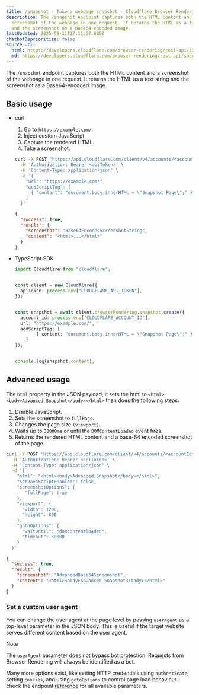 ```yaml
---
title: /snapshot - Take a webpage snapshot · Cloudflare Browser Rendering docs
description: The /snapshot endpoint captures both the HTML content and a
  screenshot of the webpage in one request. It returns the HTML as a text string
  and the screenshot as a Base64-encoded image.
lastUpdated: 2025-09-11T17:11:57.000Z
chatbotDeprioritize: false
source_url:
  html: https://developers.cloudflare.com/browser-rendering/rest-api/snapshot/
  md: https://developers.cloudflare.com/browser-rendering/rest-api/snapshot/index.md
---
```


The `/snapshot` endpoint captures both the HTML content and a screenshot of the webpage in one request. It returns the HTML as a text string and the screenshot as a Base64-encoded image.

## Basic usage

* curl

  1. Go to `https://example.com/`.
  2. Inject custom JavaScript.
  3. Capture the rendered HTML.
  4. Take a screenshot.

  ```bash
  curl -X POST 'https://api.cloudflare.com/client/v4/accounts/<accountId>/browser-rendering/snapshot' \
    -H 'Authorization: Bearer <apiToken>' \
    -H 'Content-Type: application/json' \
    -d '{
      "url": "https://example.com/",
      "addScriptTag": [
        { "content": "document.body.innerHTML = \"Snapshot Page\";" }
      ]
    }'
  ```

  ```json
  {
    "success": true,
    "result": {
      "screenshot": "Base64EncodedScreenshotString",
      "content": "<html>...</html>"
    }
  }
  ```

* TypeScript SDK

  ```typescript
  import Cloudflare from "cloudflare";


  const client = new Cloudflare({
    apiToken: process.env["CLOUDFLARE_API_TOKEN"],
  });


  const snapshot = await client.browserRendering.snapshot.create({
    account_id: process.env["CLOUDFLARE_ACCOUNT_ID"],
    url: "https://example.com/",
    addScriptTag: [
          { content: "document.body.innerHTML = \"Snapshot Page\";" }
      ]
  });


  console.log(snapshot.content);
  ```

## Advanced usage

The `html` property in the JSON payload, it sets the html to `<html><body>Advanced Snapshot</body></html>` then does the following steps:

1. Disable JavaScript.
2. Sets the screenshot to `fullPage`.
3. Changes the page size `(viewport)`.
4. Waits up to `30000ms` or until the `DOMContentLoaded` event fires.
5. Returns the rendered HTML content and a base-64 encoded screenshot of the page.

```bash
curl -X POST 'https://api.cloudflare.com/client/v4/accounts/<accountId>/browser-rendering/snapshot' \
  -H 'Authorization: Bearer <apiToken>' \
  -H 'Content-Type: application/json' \
  -d '{
    "html": "<html><body>Advanced Snapshot</body></html>",
    "setJavaScriptEnabled": false,
    "screenshotOptions": {
       "fullPage": true
    },
    "viewport": {
      "width": 1200,
      "height": 800
    },
    "gotoOptions": {
      "waitUntil": "domcontentloaded",
      "timeout": 30000
    }
  }'
```

```json
{
  "success": true,
  "result": {
    "screenshot": "AdvancedBase64Screenshot",
    "content": "<html><body>Advanced Snapshot</body></html>"
  }
}
```

### Set a custom user agent

You can change the user agent at the page level by passing `userAgent` as a top-level parameter in the JSON body. This is useful if the target website serves different content based on the user agent.

Note

The `userAgent` parameter does not bypass bot protection. Requests from Browser Rendering will always be identified as a bot.

Many more options exist, like setting HTTP credentials using `authenticate`, setting `cookies`, and using `gotoOptions` to control page load behaviour - check the endpoint [reference](https://developers.cloudflare.com/api/resources/browser_rendering/subresources/snapshot/) for all available parameters.
